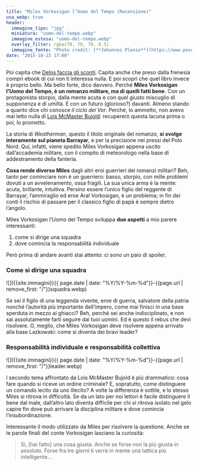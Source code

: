 ```yaml
---
title: "Miles Vorkosigan l’Uomo del Tempo (Recensione)"
usa_webp: true
header:
  immagine_tipo: "jpg"
  miniatura: "uomo-del-tempo.webp"
  immagine_estesa: "uomo-del-tempo.webp"
  overlay_filter: rgba(79, 79, 79, 0.5)
  immagine_fonte: "Photo credit: [**Johannes Plenio**](https://www.pexels.com/@jplenio)"
date: "2015-10-23 17:00"
---
```


Poi capita che [Delos faccia gli sconti](https://www.fantascienza.com/20349/delos-presenta-legginvacanza-quasi-mille-ebook-a-prezzo-stracciato). Capita anche che preso dalla frenesia compri ebook di cui non ti interessa nulla. E poi scopri che quel libro invece è proprio bello. Ma bello forte, dico davvero. Perché **Miles Vorkosigan l’Uomo del Tempo, è un romanzo militare, ma di quelli fatti bene**. Con un protagonista storpio, dalla mente acuta e con quel giusto miscuglio di supponenza e di umiltà. E con un futuro (glorioso?) davanti. Almeno stando a quanto dice chi conosce _il ciclo dei Vor_. Perché, lo ammetto, non avevo mai letto nulla di [Lois McMaster Bujold](https://it.wikipedia.org/wiki/Lois_McMaster_Bujold): recupererò questa lacuna prima o poi, lo prometto.

La storia di _Weatherman_, questo il titolo originale del romanzo, **si svolge interamente sul pianeta Barrayar**, e per la precisione nei pressi del Polo Nord. Qui, infatti, viene spedito Miles Vorkosigan appena uscito dall’accademia militare, con il compito di meteorologo nella base di addestramento della fanteria.

**Cosa rende diverso Miles** dagli altri eroi guerrieri dei romanzi militari? Beh, tanto per cominciare non è un guerriero: basso, storpio, con mille problemi dovuti a un avvelenamento, ossa fragili. La sua unica arma è la mente: acuta, brillante, intuitiva. Persino essere l’unico figlio del reggente di Barrayar, l’ammiraglio ed eroe Aral Vorkosigan, è un problema; in fin dei conti il rischio di passare per il classico figlio di papà è sempre dietro l’angolo.

Miles Vorkosigan l’Uomo del Tempo sviluppa **due aspetti** a mio parere interessanti:

  1. come si dirige una squadra
  2. dove comincia la responsabilità individuale

Però prima di andare avanti stai attento: ci sono un paio di spoiler.

### Come si dirige una squadra

![]({{site.immagini}}{{ page.date | date: "%Y/%Y-%m-%d"}}-{{page.url | remove_first: "/"}}squadra.webp)

Se sei il figlio di una leggenda vivente, eroe di guerra, salvatore della patria nonché l’autorità più importante dell’impero, come mai finisci in una base sperduta in mezzo ai ghiacci? Beh, perché sei anche indisciplinato, e non sai assolutamente farti seguire dai tuoi uomini. Ed è questo il rebus che devi risolvere. O, meglio, che Miles Vorkosigan deve risolvere appena arrivato alla base Lazkowski: come si diventa dei bravi leader?

### Responsabilità individuale e responsabilità collettiva

![]({{site.immagini}}{{ page.date | date: "%Y/%Y-%m-%d"}}-{{page.url | remove_first: "/"}}leader.webp)

l secondo tema affrontato da  Lois McMaster Bujold è più drammatico: cosa fare quando si riceve un ordine criminale? E, sopratutto, come distinguere un comando lecito da uno illecito? A volte la differenza è sottile, e lo stesso Miles si ritrova in difficoltà. Se da un lato per noi lettori è facile distinguere il bene dal male, dall’altro lato diventa difficile per chi si ritrova isolato nel gelo capire fin dove può arrivare la disciplina militare e dove comincia l’insubordinazione.

Interessante il modo utilizzato da Miles per risolvere la questione. Anche se le parole finali del conte Vorkosigan lasciano la curiosità:

> Sì, [hai fatto] una cosa giusta. Anche se forse non la più giusta in assoluto. Forse fra tre giorni ti verrà in mente una tattica più intelligente…
